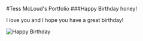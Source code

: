 #Tess McLoud's Portfolio
###Happy Birthday honey!

I love you and I hope you have a great birthday!

![Happy Birthday](http://i.giphy.com/3o6gaW2l0FJB0jt7MY.gif)
